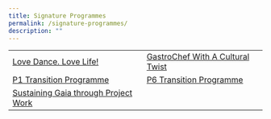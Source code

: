 ```yaml
---
title: Signature Programmes
permalink: /signature-programmes/
description: ""
---
```

<table>
<tbody>
<tr>
<td><a href="/departments/physical-n-health-education-cca-n-aesthetics/love-dance-love-life">Love Dance. Love Life!</a></td>
<td><a href="/signature-programmes/innochef-with-a-cultural-twist" target="">GastroChef With A Cultural Twist</a></td>
</tr>
<tr>
<td><a href="/signature-programmes/p1-transition-programme">P1 Transition Programme</a></td>
<td><a href="/signature-programmes/p6-transition-programme-ready-sec-go/">P6 Transition Programme</a></td>
</tr>
<tr>
<td><a href="/departments/curriculum-innovation-n-educational-technology/sustaining-gaia-through-project-work" target="">Sustaining Gaia through Project Work</a></td>
</tr>
</tbody>
</table>